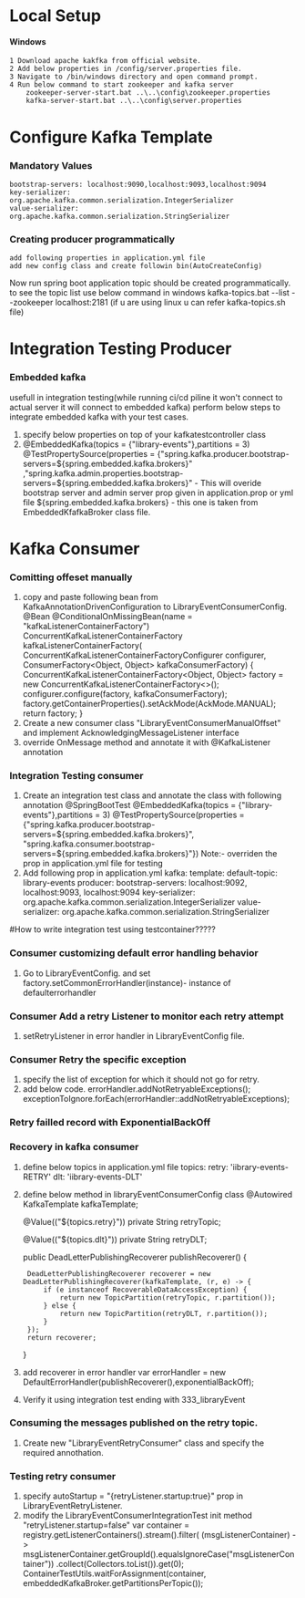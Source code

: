 # Local Setup 
 #### Windows
 	1 Download apache kakfka from official website.
	2 Add below properties in /config/server.properties file.
	3 Navigate to /bin/windows directory and open command prompt.
	4 Run below command to start zookeeper and kafka server
		zookeeper-server-start.bat ..\..\config\zookeeper.properties
		kafka-server-start.bat ..\..\config\server.properties
		
# Configure Kafka Template
  ### Mandatory Values
  	bootstrap-servers: localhost:9090,localhost:9093,localhost:9094
	key-serializer: org.apache.kafka.common.serialization.IntegerSerializer
	value-serializer: org.apache.kafka.common.serialization.StringSerializer
### Creating producer programmatically
	add following properties in application.yml file
	add new config class and create followin bin(AutoCreateConfig)
Now run spring boot application topic should be created programmatically. to see the topic list use below command in windows
 kafka-topics.bat --list --zookeeper localhost:2181 (if u are using linux u can refer kafka-topics.sh file)
	
# Integration Testing Producer
### Embedded kafka
 usefull in integration testing(while running ci/cd piline it won't connect to actual server it will connect to embedded kafka)
 perform below steps to integrate embedded kafka with your test cases.
 1. specify below properties on top of your kafkatestcontroller class
 2. @EmbeddedKafka(topics = {"library-events"},partitions = 3)
   @TestPropertySource(properties = {"spring.kafka.producer.bootstrap-servers=${spring.embedded.kafka.brokers}"
   ,"spring.kafka.admin.properties.bootstrap-servers=${spring.embedded.kafka.brokers}" - 
   This will overide bootstrap server and admin server prop given in  application.prop or yml file
   ${spring.embedded.kafka.brokers}  - this one is taken from EmbeddedKfafkaBroker class file.
   
   
# Kafka Consumer
 ### Comitting offeset manually
 1. copy and paste following bean from KafkaAnnotationDrivenConfiguration to LibraryEventConsumerConfig.
  @Bean
	@ConditionalOnMissingBean(name = "kafkaListenerContainerFactory")
	ConcurrentKafkaListenerContainerFactory<?, ?> kafkaListenerContainerFactory(
			ConcurrentKafkaListenerContainerFactoryConfigurer configurer,
			ConsumerFactory<Object, Object> kafkaConsumerFactory) {
		ConcurrentKafkaListenerContainerFactory<Object, Object> factory = new ConcurrentKafkaListenerContainerFactory<>();
		configurer.configure(factory, kafkaConsumerFactory);
		factory.getContainerProperties().setAckMode(AckMode.MANUAL);
		return factory;
	}
2. Create a new consumer class "LibraryEventConsumerManualOffset" and implement AcknowledgingMessageListener interface 
3. override OnMessage method and annotate it with @KafkaListener annotation

### Integration Testing consumer
 1. Create an integration test class and annotate the class with following annotation
  @SpringBootTest
  @EmbeddedKafka(topics = {"library-events"},partitions = 3)
  @TestPropertySource(properties = {"spring.kafka.producer.bootstrap-servers=${spring.embedded.kafka.brokers}",
		"spring.kafka.consumer.bootstrap-servers=${spring.embedded.kafka.brokers}"})
 Note:- overriden the prop in application.yml file for testing
 2. Add following prop in application.yml
    kafka:
    template:
      default-topic: library-events
  producer:
      bootstrap-servers: localhost:9092, localhost:9093, localhost:9094
      key-serializer: org.apache.kafka.common.serialization.IntegerSerializer
      value-serializer: org.apache.kafka.common.serialization.StringSerializer
      
 #How to write integration test using testcontainer?????
 
 
### Consumer  customizing default error handling behavior 
 1. Go to LibraryEventConfig. and set factory.setCommonErrorHandler(instance)- instance of defaulterrorhandler

### Consumer  Add a retry Listener to monitor each retry attempt
1. setRetryListener in error handler in LibraryEventConfig file.

### Consumer  Retry the specific exception
1. specify the list of exception for which it should not go for retry.
2. add below code.
  errorHandler.addNotRetryableExceptions();
 exceptionToIgnore.forEach(errorHandler::addNotRetryableExceptions);

### Retry failled record with ExponentialBackOff
### Recovery in kafka consumer
1. define below topics in application.yml file
 topics: 
  retry: 'iibrary-events-RETRY'
  dlt: 'iibrary-events-DLT' 
2. define below method in libraryEventConsumerConfig class
     @Autowired
	KafkaTemplate kafkaTemplate;

	@Value(("${topics.retry}"))
	private String retryTopic;
	
	@Value(("${topics.dlt}"))
	private String retryDLT;
	
	public DeadLetterPublishingRecoverer publishRecoverer() {

		DeadLetterPublishingRecoverer recoverer = new DeadLetterPublishingRecoverer(kafkaTemplate, (r, e) -> {
			if (e instanceof RecoverableDataAccessException) {
				return new TopicPartition(retryTopic, r.partition());
			} else {
				return new TopicPartition(retryDLT, r.partition());
			}
		});
		return recoverer;
	}
	
3. add recoverer in error handler
   var errorHandler = new DefaultErrorHandler(publishRecoverer(),exponentialBackOff);
4. Verify it using integration test ending with 333_libraryEvent

### Consuming the messages published on the retry topic.
1. Create new "LibraryEventRetryConsumer" class and specify the required annothation.
### Testing retry consumer
1. specify autoStartup = "{retryListener.startup:true}" prop in LibraryEventRetryListener.
2. modify the LibraryEventConsumerIntegrationTest init method
"retryListener.startup=false"
var container =	registry.getListenerContainers().stream().filter(
				(msgListenerContainer) -> msgListenerContainer.getGroupId().equalsIgnoreCase("msgListenerContainer"))
				.collect(Collectors.toList()).get(0);
	ContainerTestUtils.waitForAssignment(container, embeddedKafkaBroker.getPartitionsPerTopic());
 
